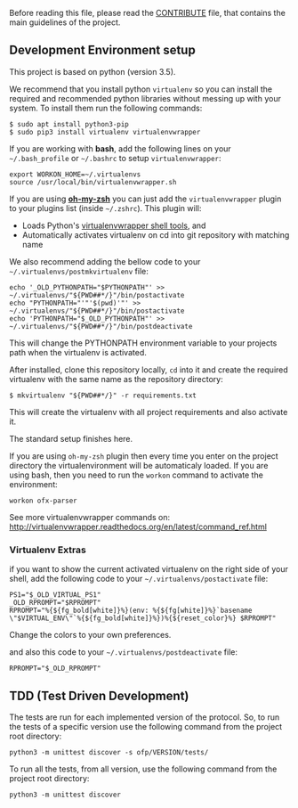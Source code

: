 Before reading this file, please read the [CONTRIBUTE](CONTRIBUTE.md) file, that
contains the main guidelines of the project.

## Development Environment setup

This project is based on python (version 3.5).

We recommend that you install python `virtualenv` so you can install the
required and recommended python libraries without messing up with your system.
To install them run the following commands:

   ```shell
   $ sudo apt install python3-pip
   $ sudo pip3 install virtualenv virtualenvwrapper
   ```
   
If you are working with **bash**, add the following lines on your
`~/.bash_profile` or `~/.bashrc` to setup `virtualenvwrapper`:

   ```shell
   export WORKON_HOME=~/.virtualenvs
   source /usr/local/bin/virtualenvwrapper.sh
   ```

If you are using **[oh-my-zsh](https://github.com/robbyrussell/oh-my-zsh)** you
can just add the `virtualenvwrapper` plugin to your plugins list
(inside `~/.zshrc`). This plugin will:
  - Loads Python's [virtualenvwrapper shell tools](http://virtualenvwrapper.readthedocs.org/en/latest/command_ref.html), and
  - Automatically activates virtualenv on cd into git repository with matching name

We also recommend adding the bellow code to your `~/.virtualenvs/postmkvirtualenv` file:
```shell
echo '_OLD_PYTHONPATH="$PYTHONPATH"' >> ~/.virtualenvs/"${PWD##*/}"/bin/postactivate
echo "PYTHONPATH="'"'$(pwd)'"' >> ~/.virtualenvs/"${PWD##*/}"/bin/postactivate
echo 'PYTHONPATH="$_OLD_PYTHONPATH"' >> ~/.virtualenvs/"${PWD##*/}"/bin/postdeactivate
```

This will change the PYTHONPATH environment variable to your projects path when
the virtualenv is activated.

After installed, clone this repository locally, `cd` into it and create the
required virtualenv with the same name as the repository directory:

```shell
$ mkvirtualenv "${PWD##*/}" -r requirements.txt
```

This will create the virtualenv with all project requirements and also activate it.

The standard setup finishes here.

If you are using `oh-my-zsh` plugin then every time you enter on the project
directory the virtualenvironment will be automaticaly loaded. If you are using
bash, then you need to run the `workon` command to activate the environment:

```shell
workon ofx-parser
```

See more virtualenvwrapper commands on:
http://virtualenvwrapper.readthedocs.org/en/latest/command_ref.html

### Virtualenv Extras

if you want to show the current activated virtualenv on the right side of your
shell, add the following code to your `~/.virtualenvs/postactivate` file:

```shell
PS1="$_OLD_VIRTUAL_PS1"
_OLD_RPROMPT="$RPROMPT"
RPROMPT="%{${fg_bold[white]}%}(env: %{${fg[white]}%}`basename \"$VIRTUAL_ENV\"`%{${fg_bold[white]}%})%{${reset_color}%} $RPROMPT"
```

Change the colors to your own preferences.

and also this code to your `~/.virtualenvs/postdeactivate` file:

```shell
RPROMPT="$_OLD_RPROMPT"
```

## TDD (Test Driven Development)
The tests are run for each implemented version of the protocol. So, to run
the tests of a specific version use the following command from the project root
directory:

```shell
python3 -m unittest discover -s ofp/VERSION/tests/
```

To run all the tests, from all version, use the following command from the
project root directory:

```shell
python3 -m unittest discover
```